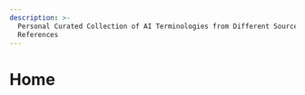 ```yaml
---
description: >-
  Personal Curated Collection of AI Terminologies from Different Sources with
  References
---
```


# Home
